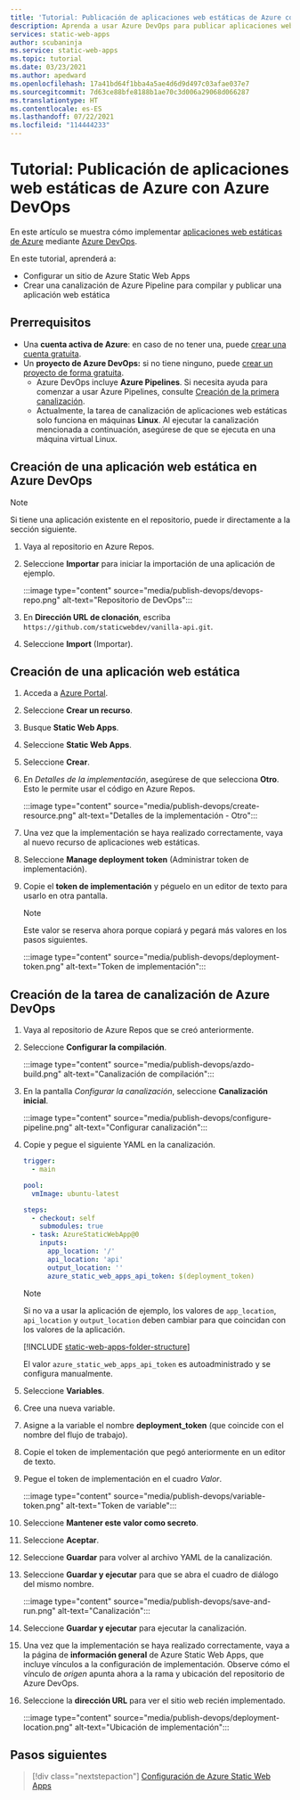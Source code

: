 ```yaml
---
title: 'Tutorial: Publicación de aplicaciones web estáticas de Azure con Azure DevOps'
description: Aprenda a usar Azure DevOps para publicar aplicaciones web estáticas de Azure.
services: static-web-apps
author: scubaninja
ms.service: static-web-apps
ms.topic: tutorial
ms.date: 03/23/2021
ms.author: apedward
ms.openlocfilehash: 17a41bd64f1bba4a5ae4d6d9d497c03afae037e7
ms.sourcegitcommit: 7d63ce88bfe8188b1ae70c3d006a29068d066287
ms.translationtype: HT
ms.contentlocale: es-ES
ms.lasthandoff: 07/22/2021
ms.locfileid: "114444233"
---
```

# <a name="tutorial-publish-azure-static-web-apps-with-azure-devops"></a>Tutorial: Publicación de aplicaciones web estáticas de Azure con Azure DevOps

En este artículo se muestra cómo implementar [aplicaciones web estáticas de Azure](./overview.md) mediante [Azure DevOps](https://dev.azure.com/).

En este tutorial, aprenderá a:

- Configurar un sitio de Azure Static Web Apps
- Crear una canalización de Azure Pipeline para compilar y publicar una aplicación web estática

## <a name="prerequisites"></a>Prerrequisitos

- Una **cuenta activa de Azure**: en caso de no tener una, puede [crear una cuenta gratuita](https://azure.microsoft.com/free/).
- Un **proyecto de Azure DevOps:** si no tiene ninguno, puede [crear un proyecto de forma gratuita](https://azure.microsoft.com/pricing/details/devops/azure-devops-services/).
  - Azure DevOps incluye **Azure Pipelines**. Si necesita ayuda para comenzar a usar Azure Pipelines, consulte [Creación de la primera canalización](/azure/devops/pipelines/create-first-pipeline?preserve-view=true&view=azure-devops).
  - Actualmente, la tarea de canalización de aplicaciones web estáticas solo funciona en máquinas **Linux**. Al ejecutar la canalización mencionada a continuación, asegúrese de que se ejecuta en una máquina virtual Linux.

## <a name="create-a-static-web-app-in-an-azure-devops"></a>Creación de una aplicación web estática en Azure DevOps

  > [!NOTE]
  > Si tiene una aplicación existente en el repositorio, puede ir directamente a la sección siguiente.

1. Vaya al repositorio en Azure Repos.

1. Seleccione **Importar** para iniciar la importación de una aplicación de ejemplo.
  
    :::image type="content" source="media/publish-devops/devops-repo.png" alt-text="Repositorio de DevOps":::

1. En **Dirección URL de clonación**, escriba `https://github.com/staticwebdev/vanilla-api.git`.

1. Seleccione **Import** (Importar).

## <a name="create-a-static-web-app"></a>Creación de una aplicación web estática

1. Acceda a [Azure Portal](https://portal.azure.com).

1. Seleccione **Crear un recurso**.

1. Busque **Static Web Apps**.

1. Seleccione **Static Web Apps**.

1. Seleccione **Crear**.

1. En _Detalles de la implementación_, asegúrese de que selecciona **Otro**. Esto le permite usar el código en Azure Repos.

    :::image type="content" source="media/publish-devops/create-resource.png" alt-text="Detalles de la implementación - Otro":::

1. Una vez que la implementación se haya realizado correctamente, vaya al nuevo recurso de aplicaciones web estáticas.

1. Seleccione **Manage deployment token** (Administrar token de implementación).

1. Copie el **token de implementación** y péguelo en un editor de texto para usarlo en otra pantalla.

    > [!NOTE]
    > Este valor se reserva ahora porque copiará y pegará más valores en los pasos siguientes.

    :::image type="content" source="media/publish-devops/deployment-token.png" alt-text="Token de implementación":::

## <a name="create-the-pipeline-task-in-azure-devops"></a>Creación de la tarea de canalización de Azure DevOps

1. Vaya al repositorio de Azure Repos que se creó anteriormente.

1. Seleccione **Configurar la compilación**.

    :::image type="content" source="media/publish-devops/azdo-build.png" alt-text="Canalización de compilación":::

1. En la pantalla *Configurar la canalización*, seleccione **Canalización inicial**.

    :::image type="content" source="media/publish-devops/configure-pipeline.png" alt-text="Configurar canalización":::

1. Copie y pegue el siguiente YAML en la canalización.

    ```yaml
    trigger:
      - main

    pool:
      vmImage: ubuntu-latest

    steps:
      - checkout: self
        submodules: true
      - task: AzureStaticWebApp@0
        inputs:
          app_location: '/'
          api_location: 'api'
          output_location: ''
          azure_static_web_apps_api_token: $(deployment_token)
    ```

    > [!NOTE]
    > Si no va a usar la aplicación de ejemplo, los valores de `app_location`, `api_location` y `output_location` deben cambiar para que coincidan con los valores de la aplicación.

    [!INCLUDE [static-web-apps-folder-structure](../../includes/static-web-apps-folder-structure.md)]

    El valor `azure_static_web_apps_api_token` es autoadministrado y se configura manualmente.

2. Seleccione **Variables**.

3. Cree una nueva variable.

4. Asigne a la variable el nombre **deployment_token** (que coincide con el nombre del flujo de trabajo).

5. Copie el token de implementación que pegó anteriormente en un editor de texto.

6. Pegue el token de implementación en el cuadro _Valor_.

    :::image type="content" source="media/publish-devops/variable-token.png" alt-text="Token de variable":::

7. Seleccione **Mantener este valor como secreto**.

8. Seleccione **Aceptar**.

9. Seleccione **Guardar** para volver al archivo YAML de la canalización.

10. Seleccione **Guardar y ejecutar** para que se abra el cuadro de diálogo del mismo nombre.

    :::image type="content" source="media/publish-devops/save-and-run.png" alt-text="Canalización":::

11. Seleccione **Guardar y ejecutar** para ejecutar la canalización.

12. Una vez que la implementación se haya realizado correctamente, vaya a la página de **información general** de Azure Static Web Apps, que incluye vínculos a la configuración de implementación. Observe cómo el vínculo de _origen_ apunta ahora a la rama y ubicación del repositorio de Azure DevOps.

13. Seleccione la **dirección URL** para ver el sitio web recién implementado.

    :::image type="content" source="media/publish-devops/deployment-location.png" alt-text="Ubicación de implementación":::

## <a name="next-steps"></a>Pasos siguientes

> [!div class="nextstepaction"]
> [Configuración de Azure Static Web Apps](./configuration.md)
